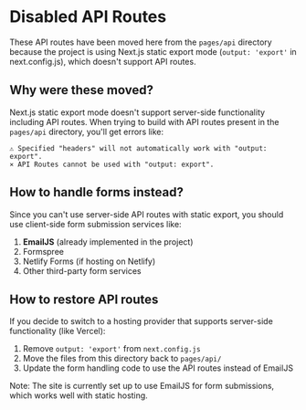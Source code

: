 # Disabled API Routes

These API routes have been moved here from the `pages/api` directory because the project is using Next.js static export mode (`output: 'export'` in next.config.js), which doesn't support API routes.

## Why were these moved?

Next.js static export mode doesn't support server-side functionality including API routes. When trying to build with API routes present in the `pages/api` directory, you'll get errors like:

```
⚠ Specified "headers" will not automatically work with "output: export".
⨯ API Routes cannot be used with "output: export".
```

## How to handle forms instead?

Since you can't use server-side API routes with static export, you should use client-side form submission services like:

1. **EmailJS** (already implemented in the project)
2. Formspree
3. Netlify Forms (if hosting on Netlify)
4. Other third-party form services

## How to restore API routes

If you decide to switch to a hosting provider that supports server-side functionality (like Vercel):

1. Remove `output: 'export'` from `next.config.js`
2. Move the files from this directory back to `pages/api/`
3. Update the form handling code to use the API routes instead of EmailJS

Note: The site is currently set up to use EmailJS for form submissions, which works well with static hosting. 